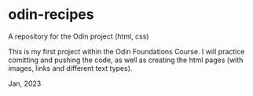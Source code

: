# odin-recipes
A repository for the Odin project (html, css)

This is my first project within the Odin Foundations Course. I will practice comitting and pushing the code,
as well as creating the html pages (with images, links and different text types).

Jan, 2023